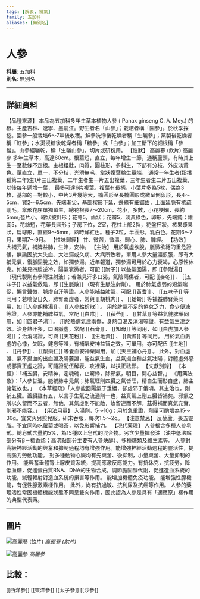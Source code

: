 ```yaml
---
tags: [解表, 補氣]
family: 五加科
aliases: [無別名]
---
```


# 人參

**科屬**: 五加科  
**別名**: 無別名  

---

## 詳細資料
【品種來源】
本品為五加科多年生草本植物人參 (
Panax ginseng
C. A. Mey.) 的根。主產吉林、遼寧、黑龍江。野生者名「山參」；栽培者稱「園參」。於秋季採挖。園參一般栽培6～7年後收穫。鮮參洗淨後乾燥者稱「生曬參」；蒸製後乾燥者稱「紅參」；水燙浸糖後乾燥者稱「糖參」或「白參」；加工斷下的細根稱「參鬚」。山參經曬乾，稱「生曬山參」。切片或研粉用。
【性狀】
高麗蔘 (飲片)
高麗參
多年生草本，高達60cm。根莖短，直立，每年增生一節，通稱蘆頭，有時其上生一至數條不定根。主根粗壯，肉質，圓柱形，多斜生，下部有分枝，外皮淡黃色。莖直立，單一，不分枝，光滑無毛，掌狀複葉輪生莖端， 通常一年生者(指播種第二年)生1片三出複葉，二年生者生一片五出複葉，三年生者生二片五出複葉，以後每年遞增一葉， 最多可達6片複葉。複葉有長柄，小葉片多為5枚，偶為3枚，基部的一對較小，中片3片幾等大，橢圓形至長橢圓形或微呈倒卵形，長4～5cm，寬2～6.5cm，先端漸尖，基部楔形下延，邊緣有細鋸齒，上面延脈有稀疏剛毛。傘形花序單獨頂生，總花根長7～20cm，花小，多數，小花梗細，長約5mm;苞片小，線狀披針形；花萼5，齒狀；花瓣5，淡黃綠色，卵形，先端鈍；雄蕊5，花絲短，花藥長圓形；子房下位，2室，花柱上部2裂，花盤杯狀。核果漿果狀，扁球形，直經9～5mm，熟時鮮紅色。種子2粒，半圓形，乳白色。花期6～7月，果期7～9月。
【性味歸經】
甘、微苦，微溫。歸心、肺、脾經。
【功效】
大補元氣，補脾益肺，生津，安神。
【主治】
用於氣虛欲脫，脈微欲絕的重危證候，無論因於大失血、大吐瀉或久病、大病所致者，單用人參大量濃煎服，即有大補元氣，復脈固脫之效，如獨參湯。近年報道，獨參湯可用於心力衰竭，心原性休克。如兼見四肢逆冷，陽氣衰微者，可配 [[附子]] 以益氣回陽，即 [[參附湯]] （現代製劑有參附注射液）；若兼見汗多口渴，氣陰兩傷者，可配 [[麥冬]] 、 [[五味子]] 以益氣斂陰，即 [[生脈散]] （現有生脈注射劑）。
用於肺氣虛弱的短氣喘促，懶言聲微，脈虛自汗等證。人參能補益肺氣，可配 [[黃耆]] 、 [[五味子]] 等同用；若喘促日久，肺腎兩虛者，常與 [[胡桃肉]] 、 [[蛤蚧]] 等補益肺腎藥同用，如 [[人參胡桃湯]] 、 [[人參蛤蚧散]] 。
用於脾氣不足的倦怠乏力，食少便溏等證。人參亦能補脾益氣，常配 [[白朮]] 、 [[茯苓]] 、 [[甘草]] 等益氣健脾藥同用，如 [[四君子湯]] 。
用於熱病氣津兩傷，身熱口渴及消渴等證，有益氣生津之效。治身熱汗多，口渴脈虛，常配 [[石膏]] 、 [[知母]] 等同用，如 [[白虎加人參湯]] ；治消渴證，可與 [[天花粉]] 、 [[生地黃]] 、 [[黃耆]] 等同用。
用於氣血虧虛的心悸，失眠，健忘等證，有補氣安神益智之效。可單用，亦可配伍 [[生地]] 、 [[丹參]] 、 [[酸棗仁]] 等養血安神藥同用，加 [[天王補心丹]] 。
此外，對血虛證、氣不攝血的出血證及陽萎證，能益氣生血，益氣攝血和益氣壯陽；對體虛外感或邪實正虛之證，可隨證配伍解表、攻裡藥，以扶正祛邪。
【文獻別錄】
《本經》：「補五臟，安精神，定魂魄，止驚悸，除邪氣，明目，開心益智。」
《用藥法象》：「人參甘溫，能補肺中元氣；肺氣旺則四臟之氣皆旺，精自生而形自盛，肺主諸氣故也。」
《本草經疏》「人參能回陽氣于垂絕，卻虛邪于俄頃。其主治也，則補五臟。蓋臟雖有五，以言乎生氣之流通則一也，益真氣上剛五臟皆補矣。邪氣之所以久留而不去者，無他，其氣虛則不能敵，故留連而不解，茲得補而真氣充實，則邪不能容。」
【用法用量】
入湯劑，5～10g；用於急重證，劑量可酌增為15～30g。宜文火另煎兌服。研末吞服，每次1.5～2g。
【注意禁忌】
反藜蘆。畏五靈脂。不宜同時吃蘿蔔或喝茶，以免影響補力。
【現代藥理】
人參根含多種人參皂甙。總皂甙含量約5%，為15種以上皂甙的混合物。另含少量揮發油（油中低沸點部分有β－欖香烯；高沸點部分主要有人參炔醇）、多種糖類及維生素等。
人參對高級神經活動的興奮和抑制過程均有增強作用。能增強神經活動過程的靈活性，提高腦力勞動功能。
對多種動物心臟均有先興奮、後抑制，小量興奮、大量抑制的作用。
能興奮垂體腎上腺皮質系統，提高應激反應能力。有抗休克，抗疲勞，降低血糖，促進蛋白質RNA、DNA的生物合成，調節膽固醇代謝，促進造血系統的功能，減輕輻射對造血系統的損害等作用。
能增加機體免疫功能。
能增強性腺機能，有促性腺激素樣作用。
此外，尚有抗過敏、抗利尿及抗癌等作用。
人參的藥理活性常因機體機能狀態不同呈雙向作用，因此認為人參是具有「適應原」樣作用的典型代表藥。

---

## 圖片
![高麗蔘 (飲片)](https://yibian.hopto.org/pic/yao/gaolisen2.gif)
_高麗蔘 (飲片)_

![高麗參](https://yibian.hopto.org/pic/yao/gaolisen1.gif)
_高麗參_

## 比較：
[[西洋參]]
[[東洋參]]
[[太子參]]
[[沙參]]

